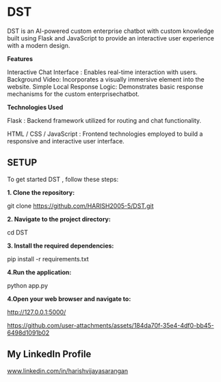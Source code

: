 
# DST

DST is an AI-powered custom enterprise chatbot with custom knowledge built using Flask and JavaScript to provide an interactive user experience with a modern design.

**Features**

Interactive Chat Interface : Enables real-time interaction with users.
Background Video: Incorporates a visually immersive element into the website.
Simple Local Response Logic:  Demonstrates basic response mechanisms for the custom enterprisechatbot.

**Technologies Used**

Flask  : Backend framework utilized for routing and chat functionality.

HTML / CSS / JavaScript  : Frontend technologies employed to build a responsive and interactive user interface.

## SETUP

To get started DST , follow these steps:

**1. Clone the repository:**

git clone https://github.com/HARISH2005-5/DST.git

**2. Navigate to the project directory:**

cd DST

**3. Install the required dependencies:**

pip install -r requirements.txt

**4.Run the application:**

 python app.py

**4.Open your web browser and navigate to:**

http://127.0.0.1:5000/


https://github.com/user-attachments/assets/184da70f-35e4-4df0-bb45-6498d1091b02
## My LinkedIn Profile

www.linkedin.com/in/harishvijayasarangan
